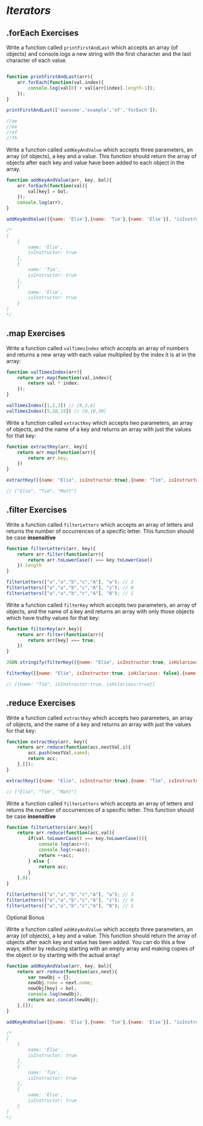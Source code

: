 # _Iterators_


## .forEach Exercises


Write a function called `printFirstAndLast` which accepts an array (of objects) and console.logs a new string with the first character and the last character of each value.

```javascript

function printFirstAndLast(arr){
	arr.forEach(function(val,index){
		console.log(val[0] + val[arr[index].length-1]);
    });
}

printFirstAndLast(['awesome','example','of','forEach']);

//ae
//ee
//of
//fh
```

Write a function called `addKeyAndValue` which accepts three parameters, an array (of objects), a key and a value. This function should return the array of objects after each key and value have been added to each object in the array.

```javascript
function addKeyAndValue(arr, key, bol){
	arr.forEach(function(val){
		val[key] = bol;
    });
	console.log(arr);
}

addKeyAndValue([{name: 'Elie'},{name: 'Tim'},{name: 'Elie'}], "isInstructor", true) 

/*
[
    {
        name: 'Elie',
        isInstructor: true
    },
    {
        name: 'Tim',
        isInstructor: true
    },
    {
        name: 'Elie',
        isInstructor: true
    }
]
*/


```
## .map Exercises

Write a function called `valTimesIndex` which accepts an array of numbers and returns a new array with each value multiplied by the index it is at in the array:  

```javascript
function valTimesIndex(arr){
	return arr.map(function(val,index){
		return val * index;	
    });
}

valTimesIndex([1,2,3]) // [0,2,6]
valTimesIndex([5,10,15]) // [0,10,30]
```

Write a function called `extractKey` which accepts two parameters, an array of objects, and the name of a key and returns an array with just the values for that key:  

```javascript
function extractKey(arr, key){
    return arr.map(function(arr){
		return arr.key;
    })
}

extractKey([{name: "Elie", isInstructor:true},{name: "Tim", isInstructor:true},{name: "Matt", isInstructor:true}], "name")

// ["Elie", "Tim", "Matt"]
```

## .filter Exercises
Write a function called `filterLetters` which accepts an array of letters and returns the number of occurrences of a specific letter. This function should be case **insensitive**

```javascript
function filterLetters(arr, key){
	return arr.filter(function(arr){
		return arr.toLowerCase() === key.toLowerCase()
    }).length
}

filterLetters(["a","a","b","c","A"], "a"); // 3
filterLetters(["a","a","b","c","A"], "z"); // 0
filterLetters(["a","a","b","c","A"], "B"); // 1
```

Write a function called `filterKey` which accepts two parameters, an array of objects, and the name of a key and returns an array with only those objects which have truthy values for that key:

```javascript
function filterKey(arr,key){
	return arr.filter(function(arr){
		return arr[key] === true;
    })
}

JSON.stringify(filterKey([{name: "Elie", isInstructor:true, isHilarious: false},{name: "Tim", isInstructor:true, isHilarious: true},{name: "Matt", isInstructor:true}], "isHilarious"));

filterKey([{name: "Elie", isInstructor:true, isHilarious: false},{name: "Tim", isInstructor:true, isHilarious: true},{name: "Matt", isInstructor:true}], "isHilarious")

// [{name: "Tim", isInstructor:true, isHilarious:true}]
```

## .reduce Exercises

Write a function called `extractKey` which accepts two parameters, an array of objects, and the name of a key and returns an array with just the values for that key:

```javascript
function extractKey(arr, key){
	return arr.reduce(function(acc,nextVal,i){
		acc.push(nextVal.name);
		return acc;
    },[]);
}

extractKey([{name: "Elie", isInstructor:true},{name: "Tim", isInstructor:true},{name: "Matt", isInstructor:true}], "name");

// ["Elie", "Tim", "Matt"]
```

Write a function called `filterLetters` which accepts an array of letters and returns the number of occurrences of a specific letter. This function should be case **insensitive**

```javascript
function filterLetters(arr,key){
	return arr.reduce(function(acc,val){
		if(val.toLowerCase() === key.toLowerCase()){
			console.log(acc++);
			console.log(++acc);
			return ++acc;
        } else {
			return acc;
        } 
    },0);	
}

filterLetters(["a","a","b","c","A"], "a"); // 3
filterLetters(["a","a","b","c","A"], "z"); // 0
filterLetters(["a","a","b","c","A"], "B"); // 1
```

Optional Bonus

Write a function called `addKeyAndValue` which accepts three parameters, an array (of objects), a key and a value. This function should return the array of objects after each key and value has been added. You can do this a few ways, either by reducing starting with an empty array and making copies of the object or by starting with the actual array!


```javascript
function addKeyAndValue(arr, key, bol){
	return arr.reduce(function(acc,next){
		var newObj = {};
		newObj.name = next.name;
		newObj[key] = bol;
		console.log(newObj);
		return acc.concat(newObj);
    },[]);
}

addKeyAndValue([{name: 'Elie'},{name: 'Tim'},{name: 'Elie'}], "isInstructor", true);

/*
[
    {
        name: 'Elie',
        isInstructor: true
    },
    {
        name: 'Tim',
        isInstructor: true
    },
    {
        name: 'Elie',
        isInstructor: true
    }
]
*/
```